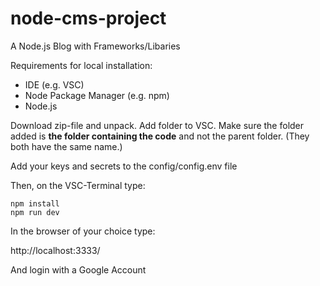 # node-cms-project
A Node.js Blog with Frameworks/Libaries

Requirements for local installation: 

- IDE (e.g. VSC)
- Node Package Manager (e.g. npm)
- Node.js

Download zip-file and unpack. Add folder to VSC. Make sure the folder added is **the folder containing the code** and not the parent folder. (They both have the same name.)

Add your keys and secrets to the config/config.env file

Then, on the VSC-Terminal type:

```
npm install 
npm run dev
```

In the browser of your choice type:

http://localhost:3333/

And login with a Google Account
